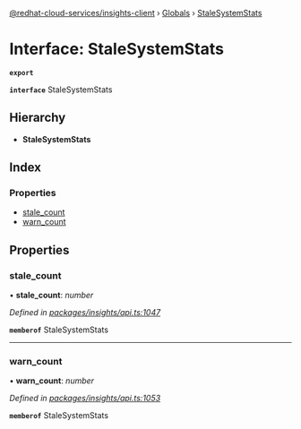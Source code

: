 [@redhat-cloud-services/insights-client](../README.md) › [Globals](../globals.md) › [StaleSystemStats](stalesystemstats.md)

# Interface: StaleSystemStats

**`export`** 

**`interface`** StaleSystemStats

## Hierarchy

* **StaleSystemStats**

## Index

### Properties

* [stale_count](stalesystemstats.md#stale_count)
* [warn_count](stalesystemstats.md#warn_count)

## Properties

###  stale_count

• **stale_count**: *number*

*Defined in [packages/insights/api.ts:1047](https://github.com/RedHatInsights/javascript-clients/blob/master/packages/insights/api.ts#L1047)*

**`memberof`** StaleSystemStats

___

###  warn_count

• **warn_count**: *number*

*Defined in [packages/insights/api.ts:1053](https://github.com/RedHatInsights/javascript-clients/blob/master/packages/insights/api.ts#L1053)*

**`memberof`** StaleSystemStats
